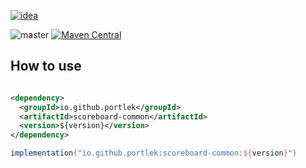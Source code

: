 [![idea](https://www.elegantobjects.org/intellij-idea.svg)](https://www.jetbrains.com/idea/)

![master](https://github.com/portlek/scoreboard/workflows/build/badge.svg)
[![Maven Central](https://img.shields.io/maven-central/v/io.github.portlek/scoreboard?label=version)](https://repo1.maven.org/maven2/io/github/portlek/scoreboard/)

## How to use

```xml

<dependency>
  <groupId>io.github.portlek</groupId>
  <artifactId>scoreboard-common</artifactId>
  <version>${version}</version>
</dependency>
```

```groovy
implementation("io.github.portlek:scoreboard-common:${version}")
```
